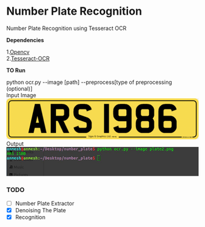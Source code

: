 # Number Plate Recognition
Number Plate Recognition using Tesseract OCR

**Dependencies**

1.[Opencv](https://opencv.org/)<br />
2.[Tesseract-OCR](https://github.com/tesseract-ocr/tesseract)<br />

**TO Run**

python ocr.py --image [path] --preprocess[type of preprocessing (optional)]<br />
Input Image
![Input](https://github.com/anmesh-vicky/Number-Plate-Recognition/blob/master/plate2.png)
Output 
![output](https://github.com/anmesh-vicky/Number-Plate-Recognition/blob/master/runn.jpeg)
### TODO
- [ ] Number Plate Extractor
- [x] Denoising The Plate
- [x] Recognition